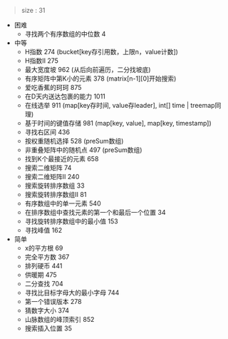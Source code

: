 > size : 31
* 困难
    - 寻找两个有序数组的中位数  4
* 中等
    - H指数  274  (bucket[key存引用数，上限n，value计数])
    - H指数II  275
    - 最大宽度坡  962  (从后向前遍历，二分找坡底)
    - 有序矩阵中第K小的元素  378  (matrix[n-1][0]开始搜索)
    - 爱吃香蕉的珂珂  875
    - 在D天内送达包裹的能力  1011
    - 在线选举  911  (map[key存时间, value存leader], int[] time | treemap同理)
    - 基于时间的键值存储  981  (map<list>[key, value], map<list>[key, timestamp])
    - 寻找右区间  436
    - 按权重随机选择  528  (preSum数组)
    - 非重叠矩阵中的随机点  497  (preSum数组)
    - 找到K个最接近的元素  658
    - 搜索二维矩阵  74
    - 搜索二维矩阵II  240
    - 搜索旋转排序数组  33
    - 搜索旋转排序数组II  81
    - 有序数组中的单一元素  540
    - 在排序数组中查找元素的第一个和最后一个位置  34
    - 寻找旋转排序数组中的最小值  153
    - 寻找峰值  162
* 简单
    - x的平方根  69
    - 完全平方数  367
    - 排列硬币  441
    - 供暖期  475
    - 二分查找  704
    - 寻找比目标字母大的最小字母  744
    - 第一个错误版本  278
    - 猜数字大小  374
    - 山脉数组的峰顶索引  852
    - 搜索插入位置  35